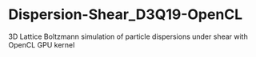 # Dispersion-Shear_D3Q19-OpenCL
3D Lattice Boltzmann simulation of particle dispersions under shear with OpenCL GPU kernel
